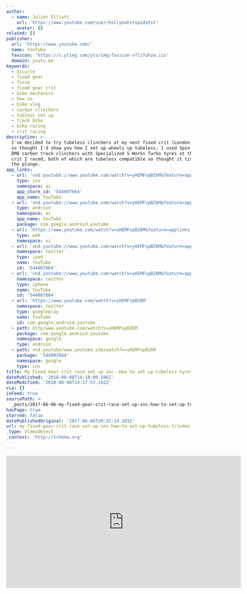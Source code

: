 ```yaml
---
author:
  - name: Juliet Elliott
    url: 'https://www.youtube.com/user/hellyeahstupidshit'
    avatar: {}
related: []
publisher:
  url: 'https://www.youtube.com/'
  name: YouTube
  favicon: 'https://s.ytimg.com/yts/img/favicon-vflz7uhzw.ico'
  domain: youtu.be
keywords:
  - bicycle
  - fixed gear
  - fixie
  - fixed gear crit
  - bike mechanics
  - how to
  - bike vlog
  - carbon clinchers
  - tubless set up
  - track bike
  - bike racing
  - crit racing
description: >-
  I've decided to try tubeless clinchers at my next fixed crit (London Nocturne)
  so thought I'd show you how I set up wheels up tubeless. I used Spin On These
  DM8 carbon track clinchers with Specialized S-Works Turbo tyres at the last
  crit I raced, both of which are tubeless compatible so thought it time to take
  the plunge.
app_links:
  - url: 'vnd.youtube://www.youtube.com/watch?v=yHEMFvpBZ6M&feature=applinks'
    type: ios
    namespace: ai
    app_store_id: '544007664'
    app_name: YouTube
  - url: 'vnd.youtube://www.youtube.com/watch?v=yHEMFvpBZ6M&feature=applinks'
    type: android
    namespace: ai
    app_name: YouTube
    package: com.google.android.youtube
  - url: 'https://www.youtube.com/watch?v=yHEMFvpBZ6M&feature=applinks'
    type: web
    namespace: ai
  - url: 'vnd.youtube://www.youtube.com/watch?v=yHEMFvpBZ6M&feature=applinks'
    namespace: twitter
    type: ipad
    name: YouTube
    id: '544007664'
  - url: 'vnd.youtube://www.youtube.com/watch?v=yHEMFvpBZ6M&feature=applinks'
    namespace: twitter
    type: iphone
    name: YouTube
    id: '544007664'
  - url: 'https://www.youtube.com/watch?v=yHEMFvpBZ6M'
    namespace: twitter
    type: googleplay
    name: YouTube
    id: com.google.android.youtube
  - path: http/www.youtube.com/watch?v=yHEMFvpBZ6M
    package: com.google.android.youtube
    namespace: google
    type: android
  - path: vnd.youtube/www.youtube.com/watch?v=yHEMFvpBZ6M
    package: '544007664'
    namespace: google
    type: ios
title: My Fixed Gear crit race set up inc. How to set up tubeless tyres
datePublished: '2018-06-08T14:18:00.586Z'
dateModified: '2018-06-08T14:17:57.182Z'
via: {}
inFeed: true
sourcePath: >-
  _posts/2017-06-06-my-fixed-gear-crit-race-set-up-inc-how-to-set-up-tubeless-t.md
hasPage: true
starred: false
datePublishedOriginal: '2017-06-06T20:15:14.203Z'
url: my-fixed-gear-crit-race-set-up-inc-how-to-set-up-tubeless-t/index.html
_type: VideoObject
_context: 'http://schema.org'

---
```

<iframe src="https://cdn.embedly.com/widgets/media.html?src=https%3A%2F%2Fwww.youtube.com%2Fembed%2FyHEMFvpBZ6M%3Ffeature%3Doembed&amp;url=http%3A%2F%2Fwww.youtube.com%2Fwatch%3Fv%3DyHEMFvpBZ6M&amp;image=https%3A%2F%2Fi.ytimg.com%2Fvi%2FyHEMFvpBZ6M%2Fhqdefault.jpg&amp;key=a715cf41cc93453ca338d350cd26f87b&amp;type=text%2Fhtml&amp;schema=youtube" width="640" height="360" scrolling="no" frameborder="0" allowfullscreen="" style=""></iframe>